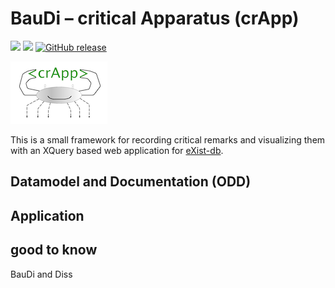 # BauDi – critical Apparatus (crApp)

[![](https://img.shields.io/badge/license-BSD2-green.svg)](https://github.com/riedde/crApp/blob/develop/LICENSE)
[![](https://img.shields.io/badge/license-CC--BY--4.0-green.svg)](https://github.com/riedde/crApp/blob/develop/LICENSE)
[![GitHub release](https://img.shields.io/github/release/riedde/crApp.svg)](https://github.com/riedde/crApp/releases)

[![crApp Logo](https://github.com/riedde/crApp/raw/develop/resources/img/crApp-logo-155x100.png)](https://github.com/riedde/crApp)

This is a small framework for recording critical remarks and visualizing them with an XQuery based web application for [eXist-db](http://exist-db.org).

## Datamodel and Documentation (ODD)


## Application


## good to know
BauDi and Diss

